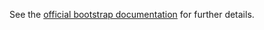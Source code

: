 See the 
[official bootstrap documentation](http://v4-alpha.getbootstrap.com/components/card/)
 for further details.
